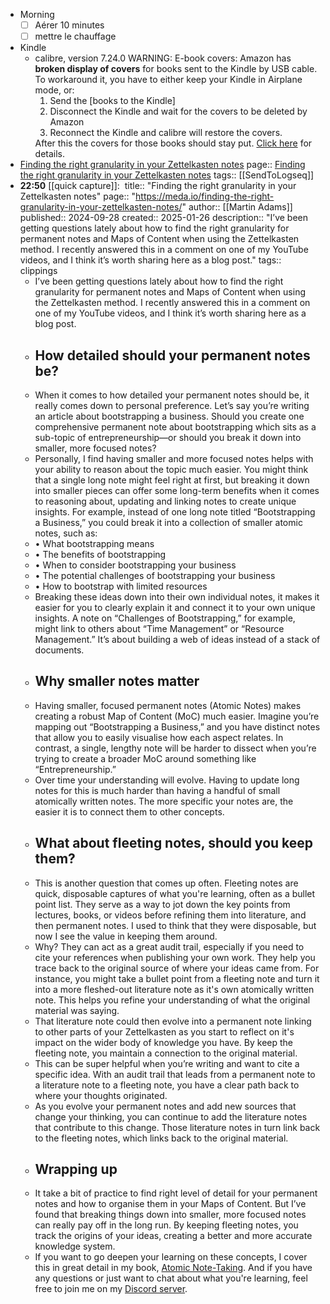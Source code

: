 - Morning
  * [ ] Aérer 10 minutes
  * [ ] mettre le chauffage
- Kindle
	- calibre, version 7.24.0
	  WARNING: E-book covers: Amazon has <b>broken display of covers</b> for books sent to the Kindle by USB cable. To workaround it, you have to either keep your Kindle in Airplane mode, or:<ol><li>Send the [books to the Kindle]</li><li>Disconnect the Kindle and wait for the covers to be deleted by Amazon</li><li>Reconnect the Kindle and calibre will restore the covers.</li></ol> After this the covers for those books should stay put. <a href="https://manual.calibre-ebook.com/faq.html#covers-for-books-i-send-to-my-e-ink-kindle-show-up-momentarily-and-then-are-replaced-by-a-generic-cover">Click here</a> for details.
- [Finding the right granularity in your Zettelkasten notes](https://meda.io/finding-the-right-granularity-in-your-zettelkasten-notes/)
  page:: [Finding the right granularity in your Zettelkasten notes](https://meda.io/finding-the-right-granularity-in-your-zettelkasten-notes/)
  tags:: [[SendToLogseq]]
- **22:50** [[quick capture]]: ​
  title:: "Finding the right granularity in your Zettelkasten notes"
  page:: "https://meda.io/finding-the-right-granularity-in-your-zettelkasten-notes/"
  author:: [[Martin Adams]]
  published:: 2024-09-28
  created:: 2025-01-26
  description:: "I’ve been getting questions lately about how to find the right granularity for permanent notes and Maps of Content when using the Zettelkasten method. I recently answered this in a comment on one of my YouTube videos, and I think it’s worth sharing here as a blog post."
  tags:: clippings
  * I’ve been getting questions lately about how to find the right granularity for permanent notes and Maps of Content when using the Zettelkasten method. I recently answered this in a comment on one of my YouTube videos, and I think it’s worth sharing here as a blog post.
  * ## How detailed should your permanent notes be?
  * When it comes to how detailed your permanent notes should be, it really comes down to personal preference. Let’s say you’re writing an article about bootstrapping a business. Should you create one comprehensive permanent note about bootstrapping which sits as a sub-topic of entrepreneurship—or should you break it down into smaller, more focused notes?
  * Personally, I find having smaller and more focused notes helps with your ability to reason about the topic much easier. You might think that a single long note might feel right at first, but breaking it down into smaller pieces can offer some long-term benefits when it comes to reasoning about, updating and linking notes to create unique insights. For example, instead of one long note titled “Bootstrapping a Business,” you could break it into a collection of smaller atomic notes, such as:
  * • What bootstrapping means
  * • The benefits of bootstrapping
  * • When to consider bootstrapping your business
  * • The potential challenges of bootstrapping your business
  * • How to bootstrap with limited resources
  * Breaking these ideas down into their own individual notes, it makes it easier for you to clearly explain it and connect it to your own unique insights. A note on “Challenges of Bootstrapping,” for example, might link to others about “Time Management” or “Resource Management.” It’s about building a web of ideas instead of a stack of documents.
  * ## Why smaller notes matter
  * Having smaller, focused permanent notes (Atomic Notes) makes creating a robust Map of Content (MoC) much easier. Imagine you’re mapping out “Bootstrapping a Business,” and you have distinct notes that allow you to easily visualise how each aspect relates. In contrast, a single, lengthy note will be harder to dissect when you’re trying to create a broader MoC around something like “Entrepreneurship.”
  * Over time your understanding will evolve. Having to update long notes for this is much harder than having a handful of small atomically written notes. The more specific your notes are, the easier it is to connect them to other concepts.
  * ## What about fleeting notes, should you keep them?
  * This is another question that comes up often. Fleeting notes are quick, disposable captures of what you're learning, often as a bullet point list. They serve as a way to jot down the key points from lectures, books, or videos before refining them into literature, and then permanent notes. I used to think that they were disposable, but now I see the value in keeping them around.
  * Why? They can act as a great audit trail, especially if you need to cite your references when publishing your own work. They help you trace back to the original source of where your ideas came from. For instance, you might take a bullet point from a fleeting note and turn it into a more fleshed-out literature note as it's own atomically written note. This helps you refine your understanding of what the original material was saying.
  * That literature note could then evolve into a permanent note linking to other parts of your Zettelkasten as you start to reflect on it's impact on the wider body of knowledge you have. By keep the fleeting note, you maintain a connection to the original material.
  * This can be super helpful when you’re writing and want to cite a specific idea. With an audit trail that leads from a permanent note to a literature note to a fleeting note, you have a clear path back to where your thoughts originated.
  * As you evolve your permanent notes and add new sources that change your thinking, you can continue to add the literature notes that contribute to this change. Those literature notes in turn link back to the fleeting notes, which links back to the original material.
  * ## Wrapping up
  * It take a bit of practice to find right level of detail for your permanent notes and how to organise them in your Maps of Content. But I’ve found that breaking things down into smaller, more focused notes can really pay off in the long run. By keeping fleeting notes, you track the origins of your ideas, creating a better and more accurate knowledge system.
  * If you want to go deepen your learning on these concepts, I cover this in great detail in my book, [Atomic Note-Taking](https://www.atomicworkflows.com/atomic-note-taking/?ref=meda.io). And if you have any questions or just want to chat about what you're learning, feel free to join me on my [Discord server](https://go.meda.io/community?ref=meda.io).